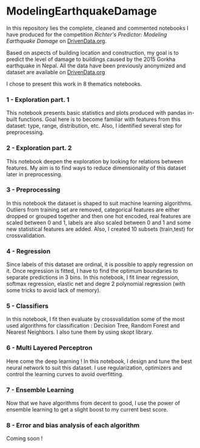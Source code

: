 # ModelingEarthquakeDamage
In this repository lies the complete, cleaned and commented notebooks I have produced for the competition 
*Richter's Predictor: Modeling Earthquake Damage* on [DrivenData.org](https://www.drivendata.org/competitions/57/nepal-earthquake/).

Based on aspects of building location and construction, my goal is to predict the level of damage to buildings caused by the 2015 Gorkha 
earthquake in Nepal. All the data have been previously anonymized and dataset are available on [DrivenData.org](https://www.drivendata.org/competitions/57/nepal-earthquake/data/)

I chose to present this work in 8 thematics notebooks.

### 1 - Exploration part. 1

This notebook presents basic statistics and plots produced with pandas in-built functions. Goal here is to become familiar with features
from this dataset: type, range, distribution, etc. Also, I identified several step for preprocessing.

### 2 - Exploration part. 2

This notebook deepen the exploration by looking for relations between features. My aim is to find ways to reduce dimensionality of 
this dataset later in preprocessing.

### 3 - Preprocessing

In this notebook the dataset is shaped to suit machine learning algorithms. Outliers from training set are removed, categorical features are
either dropped or grouped together and then one hot encoded, real features are scaled between 0 and 1, labels are also scaled between 0 
and 1 and some new statistical features are added. Also, I created 10 subsets (train,test) for crossvalidation.

### 4 - Regression

Since labels of this dataset are ordinal, it is possible to apply regression on it. Once regression is fitted, I have to find the optimum boundaries to separate predictions in 3 bins. In this notebook, I fit linear regression, softmax regression, elastic net and degre 2 polynomial regression (with some tricks to avoid lack of memory).

### 5 - Classifiers

In this notebook, I fit then evaluate by crossvalidation some of the most used algorithms for classification : Decision Tree, Random Forest and Nearest Neighbors. I also tune them by using skopt library.

### 6 - Multi Layered Perceptron

Here come the deep learning ! In this notebook, I design and tune the best neural network to suit this dataset. I use regularization, optimizers and control the learning curves to avoid overfitting.

### 7 - Ensemble Learning

Now that we have algorithms from decent to good, I use the power of ensemble learning to get a slight boost to my current best score.

### 8 - Error and bias analysis of each algorithm

Coming soon !
